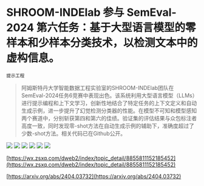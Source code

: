 # SHROOM-INDElab 参与 SemEval-2024 第六任务：基于大型语言模型的零样本和少样本分类技术，以检测文本中的虚构信息。
`提示工程`
> 阿姆斯特丹大学智能数据工程实验室的SHROOM-INDElab团队在SemEval-2024任务6竞赛中表现出色。该系统利用大型语言模型（LLMs）进行提示编程和上下文学习，创新性地结合了特定任务的上下文定义和自动生成示例，进一步提升了幻觉检测分类器的性能。在模型不可知和模型感知两个赛道中，分别斩获第四和第六的佳绩。验证集的评估结果与众包标注者高度一致，同时发现零-shot方法在自动生成示例的辅助下，准确度超过了少数-shot方法。相关代码已在Github公开。

![](https://raw.githubusercontent.com/HuggingAGI/HuggingArxiv/main/paper_images/2404.03732/x1.png)
![](https://raw.githubusercontent.com/HuggingAGI/HuggingArxiv/main/paper_images/2404.03732/x2.png)
![](https://raw.githubusercontent.com/HuggingAGI/HuggingArxiv/main/paper_images/2404.03732/x3.png)
![](https://raw.githubusercontent.com/HuggingAGI/HuggingArxiv/main/paper_images/2404.03732/x4.png)
![](https://raw.githubusercontent.com/HuggingAGI/HuggingArxiv/main/paper_images/2404.03732/x5.png)
![](https://raw.githubusercontent.com/HuggingAGI/HuggingArxiv/main/paper_images/2404.03732/x6.png)

[https://wx.zsxq.com/dweb2/index/topic_detail/8855811152185452](https://wx.zsxq.com/dweb2/index/topic_detail/8855811152185452)

[https://arxiv.org/abs/2404.03732](https://arxiv.org/abs/2404.03732)